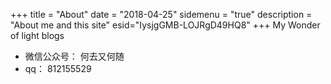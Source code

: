+++
title = "About"
date = "2018-04-25"
sidemenu = "true"
description = "About me and this site"
esid="IysjgGMB-LOJRgD49HQ8"
+++
My Wonder of light blogs

* 微信公众号： 何去又何随
* qq： 812155529
